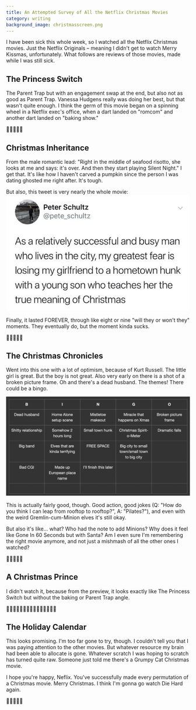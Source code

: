 ```yaml
---
title: An Attempted Survey of All the Netflix Christmas Movies
category: writing
background_image: christmasscreen.png
---
```


I have been sick this whole week, so I watched all the Netflix Christmas movies. Just the Netflix Originals – meaning I didn't get to watch Merry Kissmas, unfortunately. What follows are reviews of those movies, made while I was still sick.

## The Princess Switch
The Parent Trap but with an engagement swap at the end, but also not as good as Parent Trap. Vanessa Hudgens really was doing her best, but that wasn't quite enough. I think the germ of this movie began on a spinning wheel in a Netflix exec's office, when a dart landed on "romcom" and another dart landed on "baking show."

🎄🌲🌲🌲🌲

## Christmas Inheritance
From the male romantic lead: "Right in the middle of seafood risotto, she looks at me and says: it's over. And then they start playing Silent Night." I get that. It's like how I haven't carved a pumpkin since the person I was dating ghosted me right after. It's tough.

But also, this tweet is very nearly the whole movie:
<img src='assets/images/christmastweet.jpg'>

Finally, it lasted FOREVER, through like eight or nine "will they or won't they" moments. They eventually do, but the moment kinda sucks.

🎄🎄🌲🌲🌲

## The Christmas Chronicles
Went into this one with a lot of optimism, because of Kurt Russell. The little girl is great. But the boy is not great. Also very early on there is a shot of a broken picture frame. Oh and there's a dead husband. The themes! There could be a bingo.

<img src="assets/images/bingo.png">

This is actually fairly good, though. Good action, good jokes (Q: "How do you think I can leap from rooftop to rooftop?", A: "Pilates?"), and even with the weird Gremlin-cum-Minion elves it's still okay.

But also it's like... what? Who had the note to add Minions? Why does it feel like Gone In 60 Seconds but with Santa? Am I even sure I'm remembering the right movie anymore, and not just a mishmash of all the other ones I watched?

🎄🎄🎄🌲🌲

## A Christmas Prince

I didn't watch it, because from the preview, it looks exactly like The Princess Switch but without the baking or Parent Trap angle.

🤷🏼‍♂️🤷🏼‍♂️🤷🏼‍♂️🤷🏼‍♂️🤷🏼‍♂️

## The Holiday Calendar
This looks promising. I'm too far gone to try, though. I couldn't tell you that I was paying attention to the other movies. But whatever resource my brain had been able to allocate is gone. Whatever scratch I was hoping to scratch has turned quite raw. Someone just told me there's a Grumpy Cat Christmas movie.

I hope you're happy, Neflix. You've successfully made every permutation of a Christmas movie. Merry Christmas. I think I'm gonna go watch Die Hard again.

🎅🎅🎅🎅🎅
